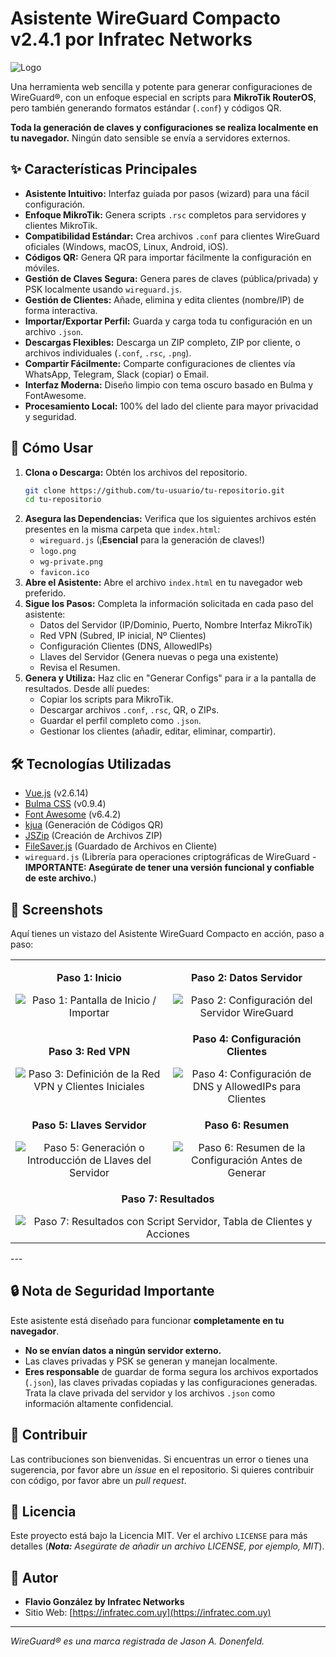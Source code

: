 # Asistente WireGuard Compacto v2.4.1 por Infratec Networks

![Logo](https://infratec.com.uy/tickets/assets/images/backend/site_logo/67d850b5d31811742229685.png) <!-- Opcional: Añade una captura de pantalla aquí si quieres -->

Una herramienta web sencilla y potente para generar configuraciones de WireGuard®, con un enfoque especial en scripts para **MikroTik RouterOS**, pero también generando formatos estándar (`.conf`) y códigos QR.

**Toda la generación de claves y configuraciones se realiza localmente en tu navegador.** Ningún dato sensible se envía a servidores externos.

## ✨ Características Principales

*   **Asistente Intuitivo:** Interfaz guiada por pasos (wizard) para una fácil configuración.
*   **Enfoque MikroTik:** Genera scripts `.rsc` completos para servidores y clientes MikroTik.
*   **Compatibilidad Estándar:** Crea archivos `.conf` para clientes WireGuard oficiales (Windows, macOS, Linux, Android, iOS).
*   **Códigos QR:** Genera QR para importar fácilmente la configuración en móviles.
*   **Gestión de Claves Segura:** Genera pares de claves (pública/privada) y PSK localmente usando `wireguard.js`.
*   **Gestión de Clientes:** Añade, elimina y edita clientes (nombre/IP) de forma interactiva.
*   **Importar/Exportar Perfil:** Guarda y carga toda tu configuración en un archivo `.json`.
*   **Descargas Flexibles:** Descarga un ZIP completo, ZIP por cliente, o archivos individuales (`.conf`, `.rsc`, `.png`).
*   **Compartir Fácilmente:** Comparte configuraciones de clientes vía WhatsApp, Telegram, Slack (copiar) o Email.
*   **Interfaz Moderna:** Diseño limpio con tema oscuro basado en Bulma y FontAwesome.
*   **Procesamiento Local:** 100% del lado del cliente para mayor privacidad y seguridad.

## 🚀 Cómo Usar

1.  **Clona o Descarga:** Obtén los archivos del repositorio.
    ```bash
    git clone https://github.com/tu-usuario/tu-repositorio.git
    cd tu-repositorio
    ```
2.  **Asegura las Dependencias:** Verifica que los siguientes archivos estén presentes en la misma carpeta que `index.html`:
    *   `wireguard.js` (¡**Esencial** para la generación de claves!)
    *   `logo.png`
    *   `wg-private.png`
    *   `favicon.ico`
3.  **Abre el Asistente:** Abre el archivo `index.html` en tu navegador web preferido.
4.  **Sigue los Pasos:** Completa la información solicitada en cada paso del asistente:
    *   Datos del Servidor (IP/Dominio, Puerto, Nombre Interfaz MikroTik)
    *   Red VPN (Subred, IP inicial, Nº Clientes)
    *   Configuración Clientes (DNS, AllowedIPs)
    *   Llaves del Servidor (Genera nuevas o pega una existente)
    *   Revisa el Resumen.
5.  **Genera y Utiliza:** Haz clic en "Generar Configs" para ir a la pantalla de resultados. Desde allí puedes:
    *   Copiar los scripts para MikroTik.
    *   Descargar archivos `.conf`, `.rsc`, QR, o ZIPs.
    *   Guardar el perfil completo como `.json`.
    *   Gestionar los clientes (añadir, editar, eliminar, compartir).

## 🛠️ Tecnologías Utilizadas

*   [Vue.js](https://v2.vuejs.org/) (v2.6.14)
*   [Bulma CSS](https://bulma.io/) (v0.9.4)
*   [Font Awesome](https://fontawesome.com/) (v6.4.2)
*   [kjua](https://github.com/lrsjng/kjua) (Generación de Códigos QR)
*   [JSZip](https://stuk.github.io/jszip/) (Creación de Archivos ZIP)
*   [FileSaver.js](https://github.com/eligrey/FileSaver.js/) (Guardado de Archivos en Cliente)
*   `wireguard.js` (Librería para operaciones criptográficas de WireGuard - **IMPORTANTE: Asegúrate de tener una versión funcional y confiable de este archivo.**)

  ## 📸 Screenshots

Aquí tienes un vistazo del Asistente WireGuard Compacto en acción, paso a paso:

<table>
  <tr>
    <td width="50%" align="center">
      <p><b>Paso 1: Inicio</b></p>
      <img src="https://github.com/user-attachments/assets/4570d664-c102-46a1-baf0-7ed851f40767" alt="Paso 1: Pantalla de Inicio / Importar">
    </td>
    <td width="50%" align="center">
      <p><b>Paso 2: Datos Servidor</b></p>
      <img src="https://github.com/user-attachments/assets/dad36e03-c4d8-4758-9db5-3fbc7c6716b8" alt="Paso 2: Configuración del Servidor WireGuard">
    </td>
  </tr>
  <tr>
    <td width="50%" align="center">
      <p><b>Paso 3: Red VPN</b></p>
      <img src="https://github.com/user-attachments/assets/7d12e072-001d-40fb-bb82-642419fec781" alt="Paso 3: Definición de la Red VPN y Clientes Iniciales">
    </td>
    <td width="50%" align="center">
      <p><b>Paso 4: Configuración Clientes</b></p>
      <img src="https://github.com/user-attachments/assets/2e217497-e960-44b5-bb11-e773b4960a4d" alt="Paso 4: Configuración de DNS y AllowedIPs para Clientes">
    </td>
  </tr>
   <tr>
    <td width="50%" align="center">
      <p><b>Paso 5: Llaves Servidor</b></p>
      <img src="https://github.com/user-attachments/assets/2bb26d4d-7a58-4498-a070-3746a40a8e87" alt="Paso 5: Generación o Introducción de Llaves del Servidor">
    </td>
    <td width="50%" align="center">
      <p><b>Paso 6: Resumen</b></p>
      <img src="https://github.com/user-attachments/assets/cd141d16-9b73-45c0-abcb-eb28dfb1ac1d" alt="Paso 6: Resumen de la Configuración Antes de Generar">
    </td>
  </tr>
  <tr>
    <td colspan="2" align="center">
      <p><b>Paso 7: Resultados</b></p>
      <img src="https://github.com/user-attachments/assets/6203b6ba-3496-4374-9b68-3d2ec2f75621" alt="Paso 7: Resultados con Script Servidor, Tabla de Clientes y Acciones">
    </td>
  </tr>
</table>

--- <!-- Opcional: Separador para la siguiente sección -->

## 🔒 Nota de Seguridad Importante

Este asistente está diseñado para funcionar **completamente en tu navegador**.
*   **No se envían datos a ningún servidor externo.**
*   Las claves privadas y PSK se generan y manejan localmente.
*   **Eres responsable** de guardar de forma segura los archivos exportados (`.json`), las claves privadas copiadas y las configuraciones generadas. Trata la clave privada del servidor y los archivos `.json` como información altamente confidencial.

## 🤝 Contribuir

Las contribuciones son bienvenidas. Si encuentras un error o tienes una sugerencia, por favor abre un *issue* en el repositorio. Si quieres contribuir con código, por favor abre un *pull request*.

## 📄 Licencia

Este proyecto está bajo la Licencia MIT. Ver el archivo `LICENSE` para más detalles (***Nota:** Asegúrate de añadir un archivo LICENSE, por ejemplo, MIT*).

## 👤 Autor

*   **Flavio González by Infratec Networks**
*   Sitio Web: [https://infratec.com.uy](https://infratec.com.uy)

---

*WireGuard® es una marca registrada de Jason A. Donenfeld.*
